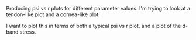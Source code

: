 Producing psi vs r plots for different parameter values. I'm trying to look at a tendon-like plot and a cornea-like plot.

I want to plot this in terms of both a typical psi vs r plot, and a plot of the d-band stress.